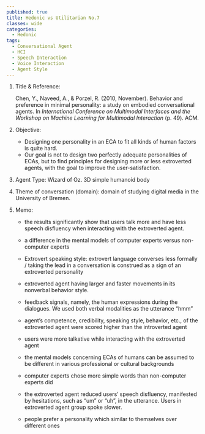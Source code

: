 ```yaml
---
published: true
title: Hedonic vs Utilitarian No.7
classes: wide
categories:
  - Hedonic
tags:
  - Conversational Agent
  - HCI
  - Speech Interaction
  - Voice Interaction
  - Agent Style
---
```




1. Title & Reference: 

   Chen, Y., Naveed, A., & Porzel, R. (2010, November). Behavior and preference in minimal personality: a study on embodied conversational agents. In *International Conference on Multimodal Interfaces and the Workshop on Machine Learning for Multimodal Interaction* (p. 49). ACM.

2. Objective:

   * Designing one personality in an ECA to fit all kinds of human factors is quite hard.
   * Our goal is not to design two perfectly adequate personalities of ECAs, but to find principles for designing more or less extroverted agents, with the goal to improve the user-satisfaction. 

3. Agent Type: Wizard of Oz. 3D simple humanoid body

4. Theme of conversation (domain): domain of studying digital media in the University of Bremen.

5. Memo:

   * the results significantly show that users talk more and have less speech disfluency when interacting with the extroverted agent. 

   * a difference in the mental models of computer experts versus non-computer experts

   * Extrovert speaking style:  extrovert language converses less formally / taking the lead in a conversation is construed as a sign of an extroverted personality

   * extroverted agent having larger and faster movements in its nonverbal behavior style. 

   * feedback signals, namely, the human expressions during the dialogues. We used both verbal modalities as the utterance “hmm”

   * agent’s competence, credibility, speaking style, behavior, etc., of the extroverted agent were scored higher than the introverted agent

   * users were more talkative while interacting with the extroverted agent

   * the mental models concerning ECAs of humans can be assumed to be different in various professional or cultural backgrounds

   * computer experts chose more simple words than non-computer experts did

   * the extroverted agent reduced users’ speech disfluency, manifested by hesitations, such as “um” or “uh”, in the utterance. Users in extroverted agent group spoke slower.

   * people prefer a personality which similar to themselves over different ones

   



